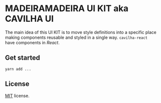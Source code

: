 # MADEIRAMADEIRA UI KIT aka CAVILHA UI

The main idea of this UI KIT is to move style definitions into a specific place making components reusable and styled in a single way. `cavilha-react` have components in _React_.

## Get started

`yarn add ...`

## License

<a href=/LICENSE.txt target="_blank">MIT</a> license.
